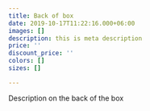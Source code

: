 ```yaml
---
title: Back of box
date: 2019-10-17T11:22:16.000+06:00
images: []
description: this is meta description
price: ''
discount_price: ''
colors: []
sizes: []

---
```

Description on the back of the box